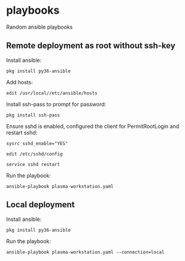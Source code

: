 # playbooks
Random ansible playbooks

## Remote deployment as root without ssh-key

Install ansible:

```
pkg install py36-ansible
```

Add hosts:

```
edit /usr/local//etc/ansible/hosts
```

Install ssh-pass to prompt for password:

```
pkg install ssh-pass
```

Ensure sshd is enabled, configured the client for PermitRootLogin and restart sshd:

```
sysrc sshd_enable="YES"
```

```
edit /etc/sshd/config
```

```
service sshd restart
```

Run the playbook:
```
ansible-playbook plasma-workstation.yaml
```

## Local deployment

Install ansible:

```
pkg install py36-ansible
```

Run the playbook:
```
ansible-playbook plasma-workstation.yaml --connection=local
```


